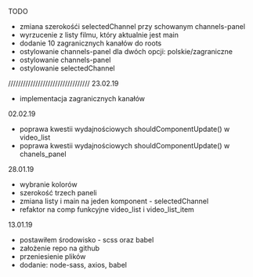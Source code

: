 TODO
- zmiana szerokośći selectedChannel przy schowanym channels-panel
- wyrzucenie z listy filmu, który aktualnie jest main
- dodanie 10 zagranicznych kanałów do roots
- ostylowanie channels-panel dla dwóch opcji: polskie/zagraniczne
- ostylowanie channels-panel
- ostylowanie selectedChannel



/////////////////////////////////
23.02.19
- implementacja zagranicznych kanałów

02.02.19
- poprawa kwestii wydajnościowych shouldComponentUpdate() w video_list
- poprawa kwestii wydajnościowych shouldComponentUpdate() w chanels_panel


28.01.19
- wybranie kolorów
- szerokość trzech paneli
- zmiana listy i main na jeden komponent - selectedChannel
- refaktor na comp funkcyjne video_list i video_list_item

13.01.19
- postawiłem środowisko - scss oraz babel
- założenie repo na github
- przeniesienie plików
- dodanie: node-sass, axios, babel


